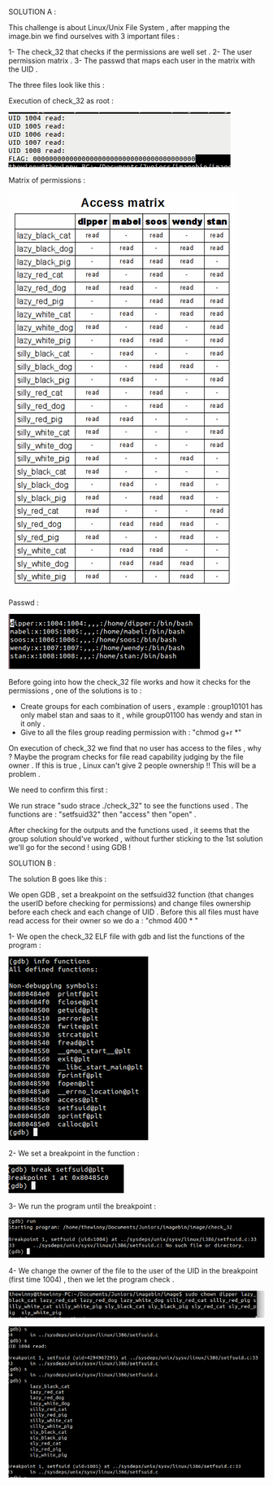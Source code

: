 SOLUTION A : 

This challenge is about Linux/Unix File System , after mapping the image.bin we find ourselves with  3 important files :

  1- The check_32 that checks if the permissions are well set .
  2- The user permission matrix . 
  3- The passwd that maps each user in the matrix with the UID .

The three files look like this :

Execution of check_32 as root :
	
![Alt text](/images/EXECUTION_ROOT.png?raw=true "Optional Title")


Matrix of permissions :
	
![Alt text](/images/ACCESS_MATRIX.png?raw=true "Optional Title")
  
Passwd : 

![Alt text](/images/PASSWD.png?raw=true "Optional Title")

 
Before going into how the check_32 file works and how it checks for the permissions , one of the solutions is to : 

- Create groups for each combination of users , example : group10101 has only mabel stan and saas to it , while group01100 has wendy and stan in it only .
- Give to all the files group reading permission with : "chmod g+r *" 

On execution of check_32 we find that no user has access to the files , why ? Maybe the program checks for file read capability judging by the file owner . If this is true , Linux can't give 2 people ownership !! This will be a problem .

We need to confirm this first :

  We run strace "sudo strace ./check_32" to see the functions used .
  The functions are : "setfsuid32" then "access" then "open" . 
  
After checking for the outputs and the functions used , it seems that the group solution should've worked , without further sticking to the 1st solution we'll go for the second ! using GDB !

SOLUTION B :

The solution B goes like this : 

We open GDB , set a breakpoint on the setfsuid32 function (that changes the userID before checking for permissions) and change files ownership before each check and each change of UID . 
Before this all files must have read access for their owner so we do a : "chmod 400 * "
      
1- We open the check_32 ELF file with gdb and list the functions of the program :

![Alt text](/images/OPEN_FILE.png?raw=true "Optional Title")

2- We set a breakpoint in the function : 
      
![Alt text](/images/BREAKPOINT.png?raw=true "Optional Title")

3- We run the program until the breakpoint :

![Alt text](/images/RUNBP.png?raw=true "Optional Title")

4- We change the owner of the file to the user of the UID in the breakpoint (first time 1004) , then we let the program check .

![Alt text](/images/CHOWN1.png?raw=true "Optional Title")

![Alt text](/images/CHECK1.png?raw=true "Optional Title")


	

  
  
